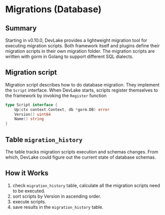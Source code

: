 # Migrations (Database)

## Summary
Starting in v0.10.0, DevLake provides a lightweight migration tool for executing migration scripts. 
Both framework itself and plugins define their migration scripts in their own migration folder. 
The migration scripts are written with gorm in Golang to support different SQL dialects.


## Migration script
Migration script describes how to do database migration. 
They implement the `Script` interface. 
When DevLake starts, scripts register themselves to the framework by invoking the `Register` function

```go
type Script interface {
	Up(ctx context.Context, db *gorm.DB) error
	Version() uint64
	Name() string
}
```

## Table `migration_history`

The table tracks migration scripts execution and schemas changes. 
From which, DevLake could figure out the current state of database schemas.
## How it Works
1. check `migration_history` table, calculate all the migration scripts need to be executed.
2. sort scripts by Version in ascending order.
3. execute scripts.
4. save results in the `migration_history` table.
